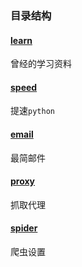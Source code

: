 ### 目录结构

#### [learn](learn)
曾经的学习资料

#### [speed](speed)
提速`python`

#### [email](email)
最简邮件

#### [proxy](proxy)
抓取代理

#### [spider](spider)
爬虫设置